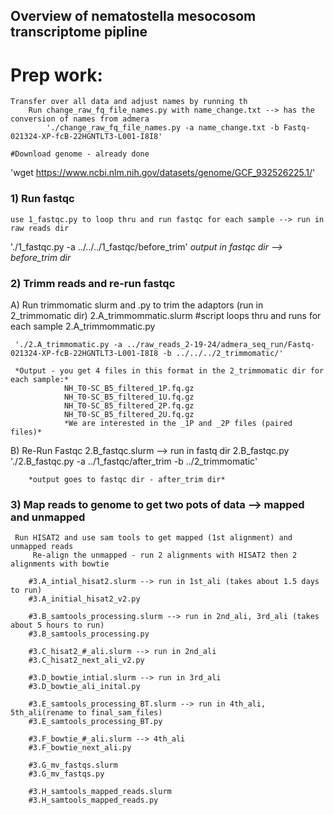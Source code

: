 ## Overview of nematostella mesocosom transcriptome pipline

# Prep work: 
	Transfer over all data and adjust names by running th
		Run change_raw_fq_file_names.py with name_change.txt --> has the conversion of names from admera
			'./change_raw_fq_file_names.py -a name_change.txt -b Fastq-021324-XP-fcB-22HGNTLT3-L001-I8I8'
			
	#Download genome - already done
 'wget https://www.ncbi.nlm.nih.gov/datasets/genome/GCF_932526225.1/'
	
	
### 1) Run fastqc
	use 1_fastqc.py to loop thru and run fastqc for each sample --> run in raw reads dir   
  './1_fastqc.py -a ../../../1_fastqc/before_trim'
		*output in fastqc dir --> before_trim dir*
	
	
### 2) Trimm reads and re-run fastqc 
  A) Run trimmomatic slurm and .py to trim the adaptors (run in 2_trimmomatic dir)
	    2.A_trimmommatic.slurm   #script loops thru and runs for each sample
	    2.A_trimmommatic.py

     './2.A_trimmomatic.py -a ../raw_reads_2-19-24/admera_seq_run/Fastq-021324-XP-fcB-22HGNTLT3-L001-I8I8 -b ../../../2_trimmomatic/'

     *Output - you get 4 files in this format in the 2_trimmomatic dir for each sample:*
			    NH_T0-SC_B5_filtered_1P.fq.gz
			    NH_T0-SC_B5_filtered_1U.fq.gz
			    NH_T0-SC_B5_filtered_2P.fq.gz
			    NH_T0-SC_B5_filtered_2U.fq.gz
				*We are interested in the _1P and _2P files (paired files)*

   B) Re-Run Fastqc
	    2.B_fastqc.slurm  --> run in fastq dir
	    2.B_fastqc.py 
      './2.B_fastqc.py -a ../1_fastqc/after_trim -b ../2_trimmomatic'

		*output goes to fastqc dir - after_trim dir*  
	
	
### 3) Map reads to genome to get two pots of data --> mapped and unmapped
	 Run HISAT2 and use sam tools to get mapped (1st alignment) and unmapped reads
		 Re-align the unmapped - run 2 alignments with HISAT2 then 2 alignments with bowtie
		
		#3.A_intial_hisat2.slurm --> run in 1st_ali (takes about 1.5 days to run)
		#3.A_initial_hisat2_v2.py
		
		#3.B_samtools_processing.slurm --> run in 2nd_ali, 3rd_ali (takes about 5 hours to run)
		#3.B_samtools_processing.py
		
		#3.C_hisat2_#_ali.slurm --> run in 2nd_ali
		#3.C_hisat2_next_ali_v2.py
		
		#3.D_bowtie_intial.slurm --> run in 3rd_ali
		#3.D_bowtie_ali_inital.py
		
		#3.E_samtools_processing_BT.slurm --> run in 4th_ali, 5th_ali(rename to final_sam_files)
		#3.E_samtools_processing_BT.py
		
		#3.F_bowtie_#_ali.slurm --> 4th_ali
		#3.F_bowtie_next_ali.py
		
		#3.G_mv_fastqs.slurm
		#3.G_mv_fastqs.py
		
		#3.H_samtools_mapped_reads.slurm
		#3.H_samtools_mapped_reads.py
		
		
	
